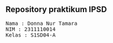 ## Repository praktikum IPSD

<pre>
Nama : Donna Nur Tamara
NIM : 2311110014
Kelas : S1SD04-A
</pre>

